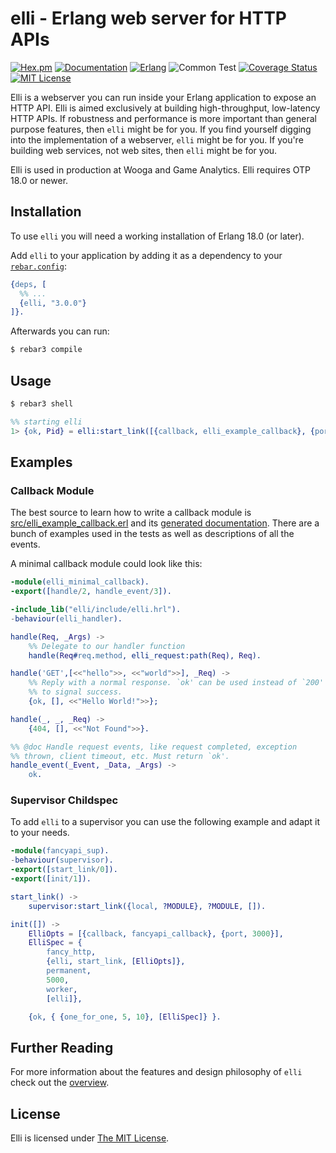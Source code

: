 # elli - Erlang web server for HTTP APIs

[![Hex.pm][hex badge]][hex package]
[![Documentation][doc badge]][docs]
[![Erlang][erlang badge]][erlang downloads]
![Common Test](https://github.com/elli-lib/elli/workflows/Common%20Test/badge.svg)
[![Coverage Status][coveralls badge]][coveralls link]
[![MIT License][license badge]](LICENSE)

[hex badge]: https://img.shields.io/hexpm/v/elli.svg
[hex package]: https://hex.pm/packages/elli
[latest release]: https://github.com/elli-lib/elli/releases/latest
[erlang badge]: https://img.shields.io/badge/erlang-%E2%89%A520.0-red.svg
[erlang downloads]: http://www.erlang.org/downloads
[doc badge]: https://img.shields.io/badge/docs-edown-green.svg
[docs]: doc/README.md
[coveralls badge]: https://coveralls.io/repos/github/elli-lib/elli/badge.svg?branch=develop
[coveralls link]: https://coveralls.io/github/elli-lib/elli?branch=develop
[license badge]: https://img.shields.io/badge/license-MIT-blue.svg

Elli is a webserver you can run inside your Erlang application to
expose an HTTP API. Elli is aimed exclusively at building
high-throughput, low-latency HTTP APIs. If robustness and performance
is more important than general purpose features, then `elli` might be
for you. If you find yourself digging into the implementation of a
webserver, `elli` might be for you. If you're building web services,
not web sites, then `elli` might be for you.

Elli is used in production at Wooga and Game Analytics. Elli requires
OTP 18.0 or newer.


## Installation

To use `elli` you will need a working installation of Erlang 18.0 (or later).

Add `elli` to your application by adding it as a dependency to your
[`rebar.config`](http://www.rebar3.org/docs/configuration):

```erlang
{deps, [
  %% ...
  {elli, "3.0.0"}
]}.
```

Afterwards you can run:

```sh
$ rebar3 compile
```


## Usage
```sh
$ rebar3 shell
```

```erlang
%% starting elli
1> {ok, Pid} = elli:start_link([{callback, elli_example_callback}, {port, 3000}]).
```

## Examples

### Callback Module

The best source to learn how to write a callback module
is [src/elli_example_callback.erl](src/elli_example_callback.erl) and
its [generated documentation](doc/elli_example_callback.md). There are a bunch
of examples used in the tests as well as descriptions of all the events.

A minimal callback module could look like this:

```erlang
-module(elli_minimal_callback).
-export([handle/2, handle_event/3]).

-include_lib("elli/include/elli.hrl").
-behaviour(elli_handler).

handle(Req, _Args) ->
    %% Delegate to our handler function
    handle(Req#req.method, elli_request:path(Req), Req).

handle('GET',[<<"hello">>, <<"world">>], _Req) ->
    %% Reply with a normal response. `ok' can be used instead of `200'
    %% to signal success.
    {ok, [], <<"Hello World!">>};

handle(_, _, _Req) ->
    {404, [], <<"Not Found">>}.

%% @doc Handle request events, like request completed, exception
%% thrown, client timeout, etc. Must return `ok'.
handle_event(_Event, _Data, _Args) ->
    ok.
```


### Supervisor Childspec

To add `elli` to a supervisor you can use the following example and adapt it to
your needs.

```erlang
-module(fancyapi_sup).
-behaviour(supervisor).
-export([start_link/0]).
-export([init/1]).

start_link() ->
    supervisor:start_link({local, ?MODULE}, ?MODULE, []).

init([]) ->
    ElliOpts = [{callback, fancyapi_callback}, {port, 3000}],
    ElliSpec = {
        fancy_http,
        {elli, start_link, [ElliOpts]},
        permanent,
        5000,
        worker,
        [elli]},

    {ok, { {one_for_one, 5, 10}, [ElliSpec]} }.
```


## Further Reading

For more information about the features and design philosophy of `elli` check
out the [overview](doc/README.md).


## License

Elli is licensed under [The MIT License](LICENSE).